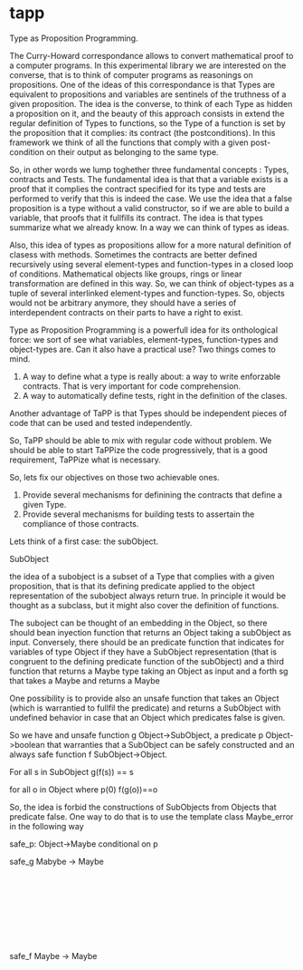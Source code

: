 # tapp
Type as Proposition Programming. 


The Curry-Howard correspondance allows to convert mathematical proof to a computer programs. In this experimental library we are interested on the converse, that is to think of computer programs as reasonings on propositions. One of the ideas of this correspondance is that Types are equivalent to propositions and variables are sentinels of the truthness of a given proposition.
The idea is the converse, to think of each Type as hidden a proposition on it, and the beauty of this approach consists in extend the regular definition of Types to functions, so the Type of a function is set by the proposition that it complies: its contract (the postconditions). In this framework we think of all the functions that comply with a given post-condition on their output as belonging to the same type. 

So, in other words we lump toghether three fundamental concepts : Types, contracts and Tests. 
The fundamental idea is that that a variable exists is a proof that it complies the contract specified for its type and tests are performed to verify that this is indeed the case. 
We use the idea that a false proposition is a type without a valid constructor, so if we are able to build a variable, that proofs that it fullfills its contract. The idea is that types summarize what we already know. In a way we can think of types as ideas. 

Also, this idea of types as propositions allow for a more natural definition of clasess with methods. Sometimes the contracts are better defined recursively using several element-types and function-types in a closed loop of conditions. Mathematical objects like groups, rings or  linear transformation are defined in this way. So, we can think of object-types as a tuple of several interlinked element-types and function-types. So, objects would not be arbitrary anymore, they should have a series of interdependent contracts on their parts to have a right to exist. 

Type as Proposition Programming is a powerfull idea for its onthological force: we sort of see what variables, element-types, function-types and object-types are. Can it also have a practical use? 
Two things comes to mind. 
1. A way to define what a type is really about: a way to write enforzable contracts. That is very important for code comprehension. 
2. A way to automatically define tests, right in the definition of the clases. 

Another advantage of TaPP is that Types should be independent pieces of code that can be used and tested independently. 

So, TaPP should be able to mix with regular code without problem. We should be able to start TaPPize the code progressively, that is a good requirement, TaPPize what is necessary. 

So, lets fix our objectives on those two achievable ones. 

1. Provide several mechanisms for definining the contracts that define a given Type. 
2. Provide several mechanisms for building tests to assertain the compliance of those contracts. 


Lets think of a first case: the subObject. 

SubObject

the idea of a subobject is a subset of a Type that complies with a given proposition, that is that its defining predicate applied to the object representation of the subobject always return true. In principle it would be thought as a subclass, but it might also cover the definition of functions. 


The suboject can be thought of an embedding in the Object, so there should bean inyection function that returns an Object taking a subObject as input. 
Conversely, there should be an predicate function that indicates for variables of type Object if they have a SubObject representation (that is congruent to the defining predicate function of the subObject) and a third function that returns a Maybe<SubObject> type taking an Object as input and a forth sg that takes a Maybe<SubObject> and returns a  Maybe<Object> 
  
  
One possibility is to provide also an unsafe function that takes an Object (which is warrantied to fullfil the predicate) and returns a SubObject with undefined behavior in case that an Object which predicates false is given. 
  
So we have and unsafe function g Object->SubObject,  a predicate p Object->boolean that warranties that a SubObject can be safely constructed and an always safe function f SubObject->Object. 

For all s in SubObject
g(f(s)) == s
  
for all o in Object where p(0)
f(g(o))==o

So, the idea is forbid the constructions of SubObjects from Objects that predicate false. One way to do that is to use the template class Maybe_error in the following way
  
   safe_p: 
  Object->Maybe<Object> conditional on p
  
  safe_g
  Mabybe<Object> -> Maybe<SubObject>
  
  safe_f
  Maybe<SubOjbect> -> Maybe<Object>
 
  
the tests are
  
  bool(safe_p(o))==p(o)  for all o in Object
  
 (fill this part)...
  
  
  
 Maybe_error
  
 This is an alternative to a SubObject in a way, the idea is the same: it tells you if a predicate succeeds on a given Object, if it does it returns the Object, otherwise it returns none. The difference with the classical Maybe is that it also provides a written explantaion of what actually fails. So it is a facility for error tracking and analysis. 
  
  As the Maybe_error will compose, this element can be thought as an alternative to the exception handling mechanism, here we provide the building block to build an error handling mechanism that would never through exceptions or undefined behavior. 
  
Logicwise Maybe_error is sticky, once there is an error it will propagate to the users of this Object, so this part is more or less clear. 
 What is more confusing or difficult is how the information of the error propagates through the code. 
 
 In principle, the error arises because a predicate on a number of inputs returns false. 
 
  So, we would have a printable name of the predicate function and the value of its input arguments. 
  
  When a function is fed with a Maybe_error value that predicates false, we can add the name of the function with its arguments and the argument(s) that fail with the failure message. In this case we only provide the type of the arguments since the other values are irrelevant. 
  
  That means that we need an unique printable name for each function and type. 
  
  
A framework to build and turn on and off automatic tests based on the definitions of pre and post conditions and how this blends with the TaPP framework. 
  
  what we need
  1. A procedure to define pre and post conditions and to recover them at will. 
  
  2. A trojan-decorator class that allows to inject a table with the contracts for each function we want to test. 
  
  2. A functor that given a function, its pre and post conditions it can build the function that checks those and store the results in a Maybe_error class
  
  1. How to define pre and post conditions...
  
  preconditions is just a Predicate over the input and postconditions a Predicate over the input and output. 
  
  So we need a class template for Predicates. It should have two versions: one constexpr without memebers and one that stores a function pointer. 
  
  We also need a class template for preconditions and postconditions. 
  
  2. Which information should the decorator carry? 
  it should return the precondition predicate if any and the postcondition predicate if any. 
  
  
  
  -----
  
  A strong realization: NO FREE LUNCH: there is no way to use the trojan-decorator class without re-implementing all the functions. 
  
  So, all functions have to be reimplemented. 
  
  
 In this case, the advantages of highjacking function overloading for promoting 
  
  

  
  
  



















